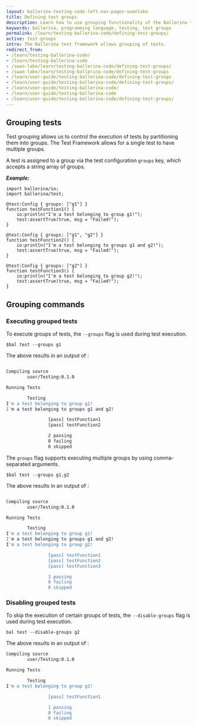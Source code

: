 ```yaml
---
layout: ballerina-testing-code-left-nav-pages-swanlake
title: Defining test groups
description: Learn how to use grouping functionality of the Ballerina test framework.
keywords: ballerina, programming language, testing, test groups
permalink: /learn/testing-ballerina-code/defining-test-groups/
active: test-groups
intro: The Ballerina test framework allows grouping of tests.
redirect_from:
- /learn/testing-ballerina-code/
- /learn/testing-ballerina-code
- /swan-lake/learn/testing-ballerina-code/defining-test-groups/
- /swan-lake/learn/testing-ballerina-code/defining-test-groups
- /learn/user-guide/testing-ballerina-code/defining-test-groups
- /learn/user-guide/testing-ballerina-code/defining-test-groups/
- /learn/user-guide/testing-ballerina-code/
- /learn/user-guide/testing-ballerina-code
- /learn/user-guide/testing-ballerina-code/defining-test-groups/
---
```


## Grouping tests
Test grouping allows us to control the execution of tests by partitioning them into groups. The Test Framework allows
for a single test to have multiple groups. 

A test is assigned to a group via the test configuration `groups` key, which accepts a string array of groups. 

***Example:*** 

```ballerina
import ballerina/io;
import ballerina/test;

@test:Config { groups: ["g1"] }
function testFunction1() {
    io:println("I'm a test belonging to group g1!");
    test:assertTrue(true, msg = "Failed!");
}

@test:Config { groups: ["g1", "g2"] }
function testFunction2() {
    io:println("I'm a test belonging to groups g1 and g2!");
    test:assertTrue(true, msg = "Failed!");
}

@test:Config { groups: ["g2"] }
function testFunction3() {
    io:println("I'm a test belonging to group g2!");
    test:assertTrue(true, msg = "Failed!");
}
```

## Grouping commands

### Executing grouped tests
To execute groups of tests, the `--groups` flag is used during test execution.

```$bal test --groups g1```

The above results in an output of :

```bash

Compiling source
        user/Testing:0.1.0

Running Tests

        Testing
I'm a test belonging to group g1!
I'm a test belonging to groups g1 and g2!

                [pass] testFunction1
                [pass] testFunction2

                2 passing
                0 failing
                0 skipped
```

The `groups` flag supports executing multiple groups by using comma-separated arguments.

```$bal test --groups g1,g2```

The above results in an output of :

```bash

Compiling source
        user/Testing:0.1.0

Running Tests

        Testing
I'm a test belonging to group g1!
I'm a test belonging to groups g1 and g2!
I'm a test belonging to group g2!

                [pass] testFunction1
                [pass] testFunction2
                [pass] testFunction3

                3 passing
                0 failing
                0 skipped
```

### Disabling grouped tests

To skip the execution of certain groups of tests, the `--disable-groups` flag is used during test execution.

```bal test --disable-groups g2```

The above results in an output of :

```bash
Compiling source
        user/Testing:0.1.0

Running Tests

        Testing
I'm a test belonging to group g1!

                [pass] testFunction1

                1 passing
                0 failing
                0 skipped
```
